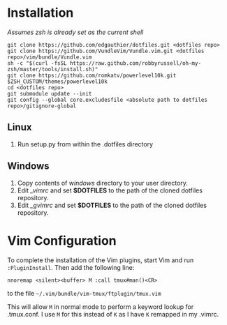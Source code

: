 Installation
============

*Assumes zsh is already set as the current shell*

    git clone https://github.com/edgauthier/dotfiles.git <dotfiles repo>
    git clone https://github.com/VundleVim/Vundle.vim.git <dotfiles repo>/vim/bundle/Vundle.vim
    sh -c "$(curl -fsSL https://raw.github.com/robbyrussell/oh-my-zsh/master/tools/install.sh)"
    git clone https://github.com/romkatv/powerlevel10k.git $ZSH_CUSTOM/themes/powerlevel10k
    cd <dotfiles repo>
    git submodule update --init
    git config --global core.excludesfile <absolute path to dotfiles repo>/gitignore-global
    

Linux
-----

1. Run setup.py from within the .dotfiles directory

Windows
-------

1. Copy contents of *windows* directory to your user directory.
1. Edit *_vimrc* and set **$DOTFILES** to the path of the cloned dotfiles repository.
1. Edit *_gvimrc* and set **$DOTFILES** to the path of the cloned dotfiles repository.

Vim Configuration
=================

To complete the installation of the Vim plugins, start Vim and run `:PluginInstall`. Then add the following line:

`nnoremap <silent><buffer> M :call tmux#man()<CR>`

to the file `~/.vim/bundle/vim-tmux/ftplugin/tmux.vim`

This will allow `M` in normal mode to perform a keyword lookup for .tmux.conf.
I use `M` for this instead of `K` as I have `K` remapped in my .vimrc.
